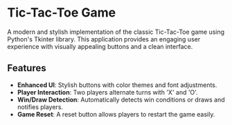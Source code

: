 # Tic-Tac-Toe Game

A modern and stylish implementation of the classic Tic-Tac-Toe game using Python's Tkinter library. This application provides an engaging user experience with visually appealing buttons and a clean interface.

## Features

- **Enhanced UI**: Stylish buttons with color themes and font adjustments.
- **Player Interaction**: Two players alternate turns with 'X' and 'O'.
- **Win/Draw Detection**: Automatically detects win conditions or draws and notifies players.
- **Game Reset**: A reset button allows players to restart the game easily.


